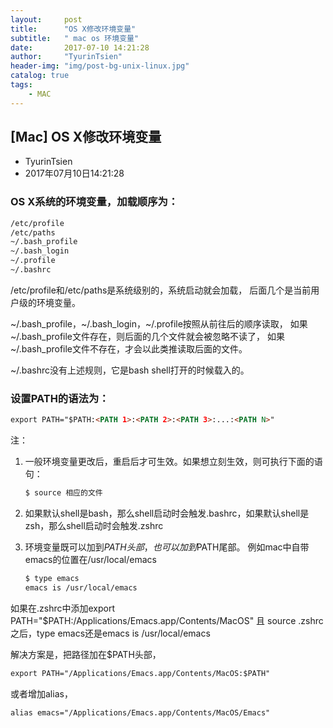 ```yaml
---
layout:     post
title:      "OS X修改环境变量"
subtitle:   " mac os 环境变量"
date:       2017-07-10 14:21:28
author:     "TyurinTsien"
header-img: "img/post-bg-unix-linux.jpg"
catalog: true
tags:
    - MAC
---
```



## [Mac] OS X修改环境变量

+ TyurinTsien
+ 2017年07月10日14:21:28

### OS X系统的环境变量，加载顺序为：

```markdown
/etc/profile
/etc/paths 
~/.bash_profile 
~/.bash_login 
~/.profile 
~/.bashrc
```

/etc/profile和/etc/paths是系统级别的，系统启动就会加载，
后面几个是当前用户级的环境变量。

~/.bash_profile，~/.bash_login，~/.profile按照从前往后的顺序读取，
如果~/.bash_profile文件存在，则后面的几个文件就会被忽略不读了，
如果~/.bash_profile文件不存在，才会以此类推读取后面的文件。

~/.bashrc没有上述规则，它是bash shell打开的时候载入的。

### 设置PATH的语法为：

```markdown
export PATH="$PATH:<PATH 1>:<PATH 2>:<PATH 3>:...:<PATH N>"
```

注：

1. 一般环境变量更改后，重启后才可生效。如果想立刻生效，则可执行下面的语句：

    ```markdown
    $ source 相应的文件
    ```

2. 如果默认shell是bash，那么shell启动时会触发.bashrc，如果默认shell是zsh，那么shell启动时会触发.zshrc

3. 环境变量既可以加到$PATH头部，也可以加到$PATH尾部。
例如mac中自带emacs的位置在/usr/local/emacs

    ```markdown
    $ type emacs
    emacs is /usr/local/emacs
    ```

如果在.zshrc中添加export PATH="$PATH:/Applications/Emacs.app/Contents/MacOS"
且 source .zshrc之后，type emacs还是emacs is /usr/local/emacs

解决方案是，把路径加在$PATH头部，

```markdown
export PATH="/Applications/Emacs.app/Contents/MacOS:$PATH"
```

或者增加alias，

```markdown
alias emacs="/Applications/Emacs.app/Contents/MacOS/Emacs"
```